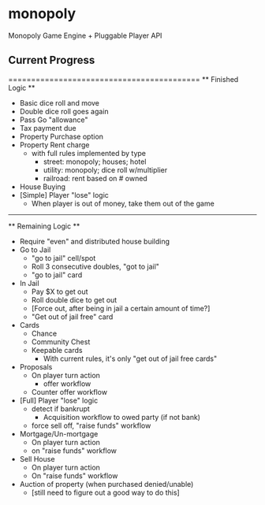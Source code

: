 # monopoly
Monopoly Game Engine + Pluggable Player API

## Current Progress

 ==========================================
 ** Finished Logic **
 - Basic dice roll and move
 - Double dice roll goes again
 - Pass Go "allowance"
 - Tax payment due
 - Property Purchase option
 - Property Rent charge
   - with full rules implemented by type
     - street: monopoly; houses; hotel
     - utility: monopoly; dice roll w/multiplier
     - railroad: rent based on # owned
 - House Buying
 - [Simple] Player "lose" logic
   - When player is out of money, take them out of the game
 ---------------------------
 ** Remaining Logic **
 - Require "even" and distributed house building
 - Go to Jail
   - "go to jail" cell/spot
   - Roll 3 consecutive doubles, "got to jail"
   - "go to jail" card
 - In Jail
   - Pay $X to get out
   - Roll double dice to get out
   - [Force out, after being in jail a certain amount of time?]
   - "Get out of jail free" card
 - Cards
   - Chance
   - Community Chest
   - Keepable cards
     - With current rules, it's only "get out of jail free cards"
 - Proposals
   - On player turn action
     - offer workflow
   - Counter offer workflow
 - [Full] Player "lose" logic
   - detect if bankrupt
     - Acquisition workflow to owed party (if not bank)
   - force sell off, "raise funds" workflow
 - Mortgage/Un-mortgage
   - On player turn action
   - on "raise funds" workflow
 - Sell House
   - On player turn action
   - On "raise funds" workflow
 - Auction of property (when purchased denied/unable)
   - [still need to figure out a good way to do this]
